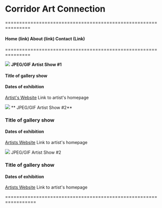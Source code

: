 
# Corridor Art Connection

===============================================================
#### Home (link)   About (link) Contact (Link)
===============================================================

<img src="deltav.png"> **JPEG/GIF Artist Show #1**
  #### **Title of gallery show**
  #### Dates of exhibition
  [Artist's Website](https://google.com) Link to artist's homepage

<img src="deltav.png"> ** JPEG/GIF Artist Show #2**
  ### **Title of gallery show**
  #### Dates of exhibition
  [Artists Website](https://google.com) Link to artist's homepage

<img src="deltav.png"> JPEG/GIF Artist Show #2
  ### **Title of gallery show**
  #### **Dates of exhibition**
  [Artists Website](https://google.com) Link to artist's homepage

=================================================================
